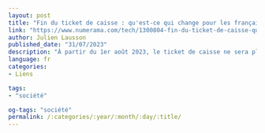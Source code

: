 ```yaml
---
layout: post
title: "Fin du ticket de caisse : qu'est-ce qui change pour les français ?"
link: "https://www.numerama.com/tech/1300804-fin-du-ticket-de-caisse-quest-ce-qui-change-pour-les-francais.html"
author: Julien Lausson
published_date: "31/07/2023"
description: "À partir du 1er août 2023, le ticket de caisse ne sera plus imprimé à chaque fois. Il sera possible de repartir sans rien ou de demander une version dématérialisée. Une alternative qui a des implications au niveau des données personnelles."
language: fr
categories:
- Liens

tags:
- "société"

og-tags: "société"
permalink: /:categories/:year/:month/:day/:title/
---
```

